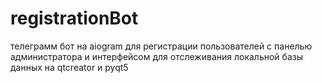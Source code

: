# registrationBot
телеграмм бот на aiogram для регистрации пользователей с панелью администратора и интерфейсом для отслеживания локальной базы данных на qtcreator и pyqt5
